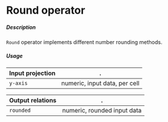 # Round operator

##### Description

`Round` operator implements different number rounding methods.

##### Usage

Input projection|.
---|---
`y-axis`        | numeric, input data, per cell

Output relations|.
---|---
`rounded`        | numeric, rounded input data

